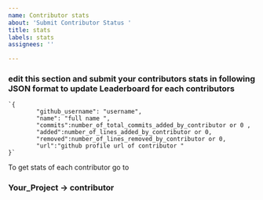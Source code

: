 ```yaml
---
name: Contributor stats
about: 'Submit Contributor Status '
title: stats
labels: stats
assignees: ''

---
```


### edit this section and  submit your contributors stats in following JSON format to update Leaderboard for  each contributors
```
`{
        "github_username": "username",
        "name": "full name ",
        "commits":number_of_total_commits_added_by_contributor or 0 ,
        "added":number_of_lines_added_by_contributor or 0,
        "removed":number_of_lines_removed_by_contributor or 0,
        "url":"github profile url of contributor "
}`
```
To get stats of each contributor go to 
### Your_Project -> contributor
